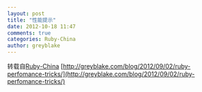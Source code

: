 ```yaml
---
layout: post
title: "性能提示"
date: 2012-10-18 11:47
comments: true
categories: Ruby-China
author: greyblake
---
```

转载自[Ruby-China](http://ruby-china.org/topics/5311)
[http://greyblake.com/blog/2012/09/02/ruby-perfomance-tricks/](http://greyblake.com/blog/2012/09/02/ruby-perfomance-tricks/)
